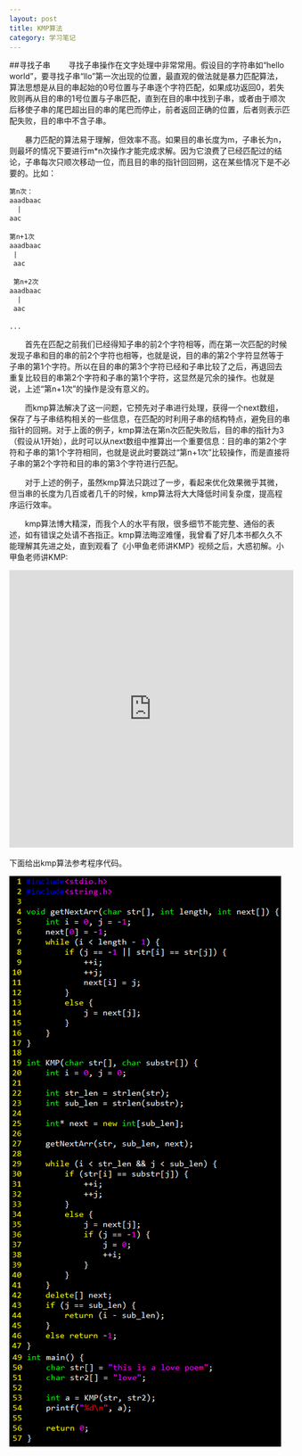 ```yaml
---
layout: post
title: KMP算法
category: 学习笔记
---
```

##寻找子串
　　寻找子串操作在文字处理中非常常用。假设目的字符串如“hello world”，要寻找子串“llo”第一次出现的位置，最直观的做法就是暴力匹配算法，算法思想是从目的串起始的0号位置与子串逐个字符匹配，如果成功返回0，若失败则再从目的串的1号位置与子串匹配，直到在目的串中找到子串，或者由于顺次后移使子串的尾巴超出目的串的尾巴而停止，前者返回正确的位置，后者则表示匹配失败，目的串中不含子串。

　　暴力匹配的算法易于理解，但效率不高。如果目的串长度为m，子串长为n，则最坏的情况下要进行m*n次操作才能完成求解。<!--more-->因为它浪费了已经匹配过的结论，子串每次只顺次移动一位，而且目的串的指针回回朔，这在某些情况下是不必要的。比如：

```
第n次：
aaadbaac
  |
aac

第n+1次
aaadbaac
 |
 aac

 第n+2次
aaadbaac
  |
 aac

...
```

　　首先在匹配之前我们已经得知子串的前2个字符相等，而在第一次匹配的时候发现子串和目的串的前2个字符也相等，也就是说，目的串的第2个字符显然等于子串的第1个字符。所以在目的串的第3个字符已经和子串比较了之后，再退回去重复比较目的串第2个字符和子串的第1个字符，这显然是冗余的操作。也就是说，上述“第n+1次”的操作是没有意义的。

　　而kmp算法解决了这一问题，它预先对子串进行处理，获得一个next数组，保存了与子串结构相关的一些信息，在匹配的时利用子串的结构特点，避免目的串指针的回朔。对于上面的例子，kmp算法在第n次匹配失败后，目的串的指针为3（假设从1开始），此时可以从next数组中推算出一个重要信息：目的串的第2个字符和子串的第1个字符相同，也就是说此时要跳过“第n+1次”比较操作，而是直接将子串的第2个字符和目的串的第3个字符进行匹配。

　　对于上述的例子，虽然kmp算法只跳过了一步，看起来优化效果微乎其微，但当串的长度为几百或者几千的时候，kmp算法将大大降低时间复杂度，提高程序运行效率。

　　kmp算法博大精深，而我个人的水平有限，很多细节不能完整、通俗的表述，如有错误之处请不吝指正。kmp算法晦涩难懂，我曾看了好几本书都久久不能理解其先进之处，直到观看了《小甲鱼老师讲KMP》视频之后，大惑初解。小甲鱼老师讲KMP:

<center>
	<iframe height=498 width=510 src="http://player.youku.com/embed/XNTg3MDkzNzY4" frameborder=0 allowfullscreen></iframe>
</center>

下面给出kmp算法参考程序代码。

![C](/src/static/blog/img/project/20151026/2015102601.png)
